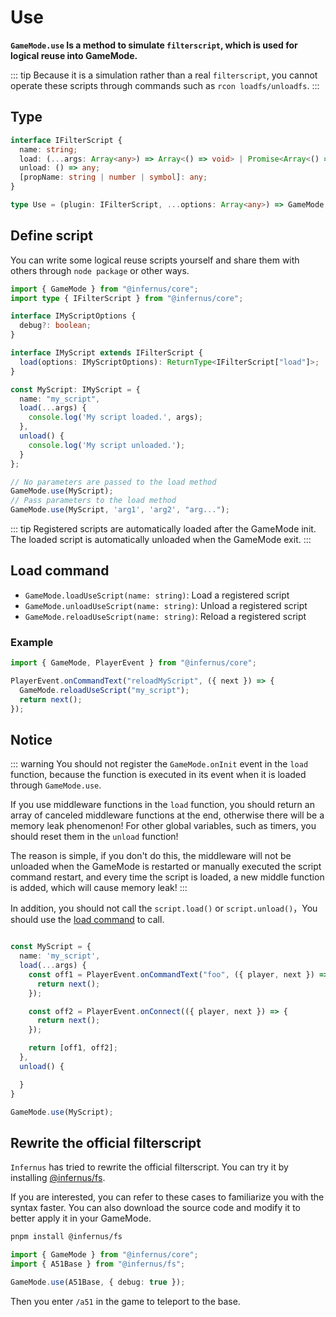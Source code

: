 # Use

**`GameMode.use` Is a method to simulate `filterscript`, which is used for logical reuse into GameMode.**

::: tip
Because it is a simulation rather than a real `filterscript`, you cannot operate these scripts through commands such as `rcon loadfs/unloadfs`.
:::

## Type

```ts
interface IFilterScript {
  name: string;
  load: (...args: Array<any>) => Array<() => void> | Promise<Array<() => void>>;
  unload: () => any;
  [propName: string | number | symbol]: any;
}

type Use = (plugin: IFilterScript, ...options: Array<any>) => GameMode;
```

## Define script

You can write some logical reuse scripts yourself and share them with others through `node package` or other ways.

```ts
import { GameMode } from "@infernus/core";
import type { IFilterScript } from "@infernus/core";

interface IMyScriptOptions {
  debug?: boolean;
}

interface IMyScript extends IFilterScript {
  load(options: IMyScriptOptions): ReturnType<IFilterScript["load"]>;
}

const MyScript: IMyScript = {
  name: "my_script",
  load(...args) {
    console.log('My script loaded.', args);
  },
  unload() {
    console.log('My script unloaded.');
  }
};

// No parameters are passed to the load method
GameMode.use(MyScript);
// Pass parameters to the load method
GameMode.use(MyScript, 'arg1', 'arg2', "arg...");
```

::: tip
Registered scripts are automatically loaded after the GameMode init.
The loaded script is automatically unloaded when the GameMode exit.
:::

## Load command

- `GameMode.loadUseScript(name: string)`: Load a registered script
- `GameMode.unloadUseScript(name: string)`: Unload a registered script
- `GameMode.reloadUseScript(name: string)`: Reload a registered script

### Example

```ts
import { GameMode, PlayerEvent } from "@infernus/core";

PlayerEvent.onCommandText("reloadMyScript", ({ next }) => {
  GameMode.reloadUseScript("my_script");
  return next();
});
```

## Notice

::: warning
You should not register the `GameMode.onInit` event in the `load` function, because the function is executed in its event when it is loaded through `GameMode.use`.

If you use middleware functions in the `load` function, you should return an array of canceled middleware functions at the end, otherwise there will be a memory leak phenomenon! For other global variables, such as timers, you should reset them in the `unload` function!

The reason is simple, if you don't do this, the middleware will not be unloaded when the GameMode is restarted or manually executed the script command restart, and every time the script is loaded, a new middle function is added, which will cause memory leak!
:::

In addition, you should not call the `script.load()` or `script.unload()`，You should use the [load command](#load-command) to call.

```ts

const MyScript = {
  name: 'my_script',
  load(...args) {
    const off1 = PlayerEvent.onCommandText("foo", ({ player, next }) => {
      return next();
    });

    const off2 = PlayerEvent.onConnect(({ player, next }) => {
      return next();
    });

    return [off1, off2];
  },
  unload() {

  }
}

GameMode.use(MyScript);

```

## Rewrite the official filterscript

`Infernus` has tried to rewrite the official filterscript. You can try it by installing [@infernus/fs](https://github.com/dockfries/infernus/tree/main/packages/filterscript).

If you are interested, you can refer to these cases to familiarize you with the syntax faster. You can also download the source code and modify it to better apply it in your GameMode.

```sh
pnpm install @infernus/fs
```

```ts
import { GameMode } from "@infernus/core";
import { A51Base } from "@infernus/fs";

GameMode.use(A51Base, { debug: true });
```

Then you enter `/a51` in the game to teleport to the base.
